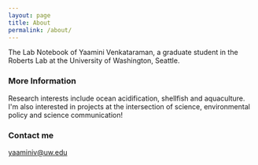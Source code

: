 ```yaml
---
layout: page
title: About
permalink: /about/
---
```


The Lab Notebook of Yaamini Venkataraman, a graduate student in the Roberts Lab at the University of Washington, Seattle.

### More Information

Research interests include ocean acidification, shellfish and aquaculture. I'm also interested in projects at the intersection of science, environmental policy and science communication!

### Contact me

[yaaminiv@uw.edu](mailto:yaaminiv@uw.edu)
